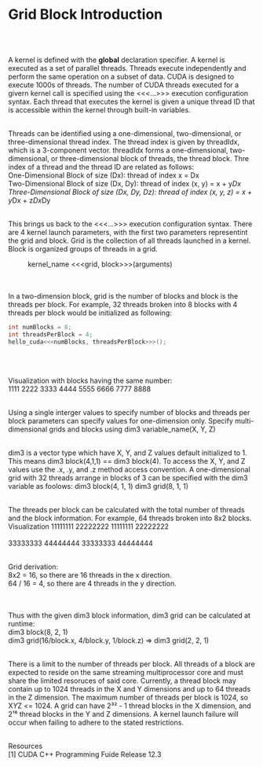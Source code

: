# Grid Block Introduction
<br /><br />

A kernel is defined with the __global__ declaration specifier.  A kernel is executed as a set of parallel threads.  Threads execute independently and perform the same operation on a subset of data.  CUDA is designed to execute 1000s of threads.  The number of CUDA threads executed for a givern kernel call is specified using the <<<...>>> execution configuration syntax.  Each thread that executes the kernel is given a unique thread ID that is accessible within the kernel through built-in variables.
<br /><br />

Threads can be identified using a one-dimensional, two-dimensional, or three-dimensional thread index.  The thread index is given by threadIdx, which is a 3-component vector.  threadIdx forms a one-dimensional, two-dimensional, or three-dimensional block of threads, the thread block.  Thre index of a thread and the thread ID are related as follows: <br />
One-Dimensional Block of size (Dx):  thread of index x = Dx <br />
Two-Dimensional Block of size (Dx, Dy):  thread of index (x, y) = x + y*Dx <br />
Three-Dimensional Block of size (Dx, Dy, Dz):  thread of index (x, y, z) = x + y*Dx + z*Dx*Dy
<br /><br />

This brings us back to the <<<...>>> execution configuration syntax.  There are 4 kernel launch parameters, with the first two parameters representint the grid and block.  Grid is the collection of all threads launched in a kernel.  Block is organized groups of threads in a grid. <br />
	<dd> kernel_name <<<grid, block>>>(arguments) </dd>
<br /><br />

In a two-dimension block, grid is the number of blocks and block is the threads per block.  For example, 32 threads broken into 8 blocks with 4 threads per block would be initialized as following: <br />
```C++
int numBlocks = 8;
int threadsPerBlock = 4;
hello_cuda<<<numBlocks, threadsPerBlock>>>();
```
<br /><br />

Visualization with blocks having the same number: <br />
1111   2222   3333  4444  5555  6666  7777  8888
<br /><br />

Using a single interger values to specify number of blocks and threads per block parameters can specify values for one-dimension only.  Specify multi-dimensional grids and blocks using
	dim3 variable_name(X, Y, Z)
<br /><br />

dim3 is a vector type which have X, Y, and Z values default initialized to 1.  This means dim3 block(4,1,1) == dim3 block(4).  To access the X, Y, and Z values use the .x, .y, and .z method access convention.  A one-dimensional grid with 32 threads arrange in blocks of 3 can be specified with the dim3 variable as foolows:
    dim3 block(4, 1, 1)
    dim3 grid(8, 1, 1)
<br /><br />

The threads per block can be calculated with the total number of threads and the block information.  For example, 64 threads broken into 8x2 blocks. <br />
Visualization
11111111    22222222
11111111    22222222
<br /><br />
33333333    44444444
33333333    44444444
<br /><br />

Grid derivation: <br />
8x2 = 16, so there are 16 threads in the x direction. <br />
64 / 16 = 4, so there are 4 threads in the y direction. <br />
<br /><br />

Thus with the given dim3 block information, dim3 grid can be calculated at runtime: <br />
dim3 block(8, 2, 1) <br />
dim3 grid(16/block.x, 4/block.y, 1/block.z)  =>  dim3 grid(2, 2, 1)
<br /><br />

There is a limit to the number of threads per block.  All threads of a block are expected to reside on the same streaming multiprocessor core and must share the limited resoruces of said core.  Currently, a thread block may contain up to 1024 threads in the X and Y dimensions and up to 64 threads in the Z dimension.  The maximum number of threads per block is 1024, so X*Y*Z <= 1024.  A grid can have 2³² - 1 thread blocks in the X dimension, and 2¹⁶ thread blocks in the Y and Z dimensions.  A kernel launch failure will occur when failing to adhere to the stated restrictions.
<br /><br />

Resources <br />
[1]  CUDA C++ Programming Fuide Release 12.3
